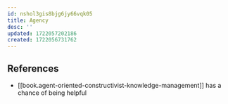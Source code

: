 ```yaml
---
id: nshol3gis8bjg6jy66vqk05
title: Agency
desc: ''
updated: 1722057202186
created: 1722056731762
---
```


## References

- [[book.agent-oriented-constructivist-knowledge-management]] has a chance of being helpful